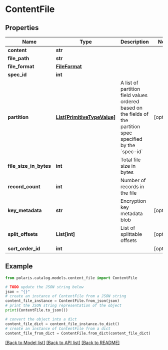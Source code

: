 <!--

 Licensed to the Apache Software Foundation (ASF) under one
 or more contributor license agreements.  See the NOTICE file
 distributed with this work for additional information
 regarding copyright ownership.  The ASF licenses this file
 to you under the Apache License, Version 2.0 (the
 "License"); you may not use this file except in compliance
 with the License.  You may obtain a copy of the License at

   http://www.apache.org/licenses/LICENSE-2.0

 Unless required by applicable law or agreed to in writing,
 software distributed under the License is distributed on an
 "AS IS" BASIS, WITHOUT WARRANTIES OR CONDITIONS OF ANY
 KIND, either express or implied.  See the License for the
 specific language governing permissions and limitations
 under the License.

-->
# ContentFile

## Properties

Name | Type | Description | Notes
------------ | ------------- | ------------- | -------------
**content** | **str** |  | 
**file_path** | **str** |  | 
**file_format** | [**FileFormat**](FileFormat.md) |  | 
**spec_id** | **int** |  | 
**partition** | [**List[PrimitiveTypeValue]**](PrimitiveTypeValue.md) | A list of partition field values ordered based on the fields of the partition spec specified by the &#x60;spec-id&#x60; | [optional] 
**file_size_in_bytes** | **int** | Total file size in bytes | 
**record_count** | **int** | Number of records in the file | 
**key_metadata** | **str** | Encryption key metadata blob | [optional] 
**split_offsets** | **List[int]** | List of splittable offsets | [optional] 
**sort_order_id** | **int** |  | [optional] 

## Example

```python
from polaris.catalog.models.content_file import ContentFile

# TODO update the JSON string below
json = "{}"
# create an instance of ContentFile from a JSON string
content_file_instance = ContentFile.from_json(json)
# print the JSON string representation of the object
print(ContentFile.to_json())

# convert the object into a dict
content_file_dict = content_file_instance.to_dict()
# create an instance of ContentFile from a dict
content_file_from_dict = ContentFile.from_dict(content_file_dict)
```
[[Back to Model list]](../README.md#documentation-for-models) [[Back to API list]](../README.md#documentation-for-api-endpoints) [[Back to README]](../README.md)


